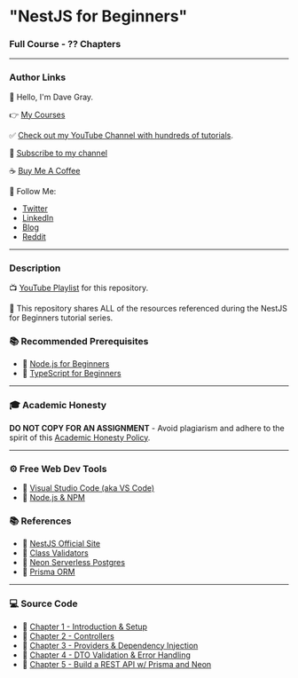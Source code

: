 # "NestJS for Beginners"

### Full Course - ?? Chapters

---

### Author Links

👋 Hello, I'm Dave Gray.

👉 [My Courses](https://courses.davegray.codes/)

✅ [Check out my YouTube Channel with hundreds of tutorials](https://www.youtube.com/DaveGrayTeachesCode).

🚩 [Subscribe to my channel](https://bit.ly/3nGHmNn)

☕ [Buy Me A Coffee](https://buymeacoffee.com/DaveGray)

🚀 Follow Me:

- [Twitter](https://twitter.com/yesdavidgray)
- [LinkedIn](https://www.linkedin.com/in/davidagray/)
- [Blog](https://yesdavidgray.com)
- [Reddit](https://www.reddit.com/user/DaveOnEleven)

---

### Description

📺 [YouTube Playlist](https://www.youtube.com/playlist?list=PL0Zuz27SZ-6MexSAh5x1R3rU6Mg2zYBVr) for this repository.

🚀 This repository shares ALL of the resources referenced during the NestJS for Beginners tutorial series.

### 📚 Recommended Prerequisites
- 🔗 [Node.js for Beginners](https://youtu.be/f2EqECiTBL8)
- 🔗 [TypeScript for Beginners](https://youtu.be/gieEQFIfgYc)

---

### 🎓 Academic Honesty

**DO NOT COPY FOR AN ASSIGNMENT** - Avoid plagiarism and adhere to the spirit of this [Academic Honesty Policy](https://www.freecodecamp.org/news/academic-honesty-policy/).

---

### ⚙ Free Web Dev Tools
- 🔗 [Visual Studio Code (aka VS Code)](https://code.visualstudio.com/)
- 🔗 [Node.js & NPM](https://nodejs.org/)

### 📚 References
- 🔗 [NestJS Official Site](https://nestjs.com/)
- 🔗 [Class Validators](https://github.com/typestack/class-validator#validation-decorators)
- 🔗 [Neon Serverless Postgres](https://neon.tech/)
- 🔗 [Prisma ORM](https://www.prisma.io/)

---

### 💻 Source Code

- 🔗 [Chapter 1 - Introduction & Setup](https://github.com/gitdagray/nestjs-course/tree/main/lesson01)
- 🔗 [Chapter 2 - Controllers](https://github.com/gitdagray/nestjs-course/tree/main/lesson02)
- 🔗 [Chapter 3 - Providers & Dependency Injection](https://github.com/gitdagray/nestjs-course/tree/main/lesson03)
- 🔗 [Chapter 4 - DTO Validation & Error Handling](https://github.com/gitdagray/nestjs-course/tree/main/lesson04)
- 🔗 [Chapter 5 - Build a REST API w/ Prisma and Neon](https://github.com/gitdagray/nestjs-course/tree/main/lesson05)


